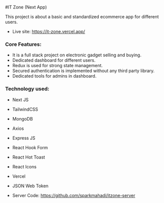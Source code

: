 #IT Zone (Next App)

This project is about a basic and standardized ecommerce app for different users.

- Live site: https://it-zone.vercel.app/

### Core Features:
- It is a full stack project on electronic gadget selling and buying.
- Dedicated dashboard for different users.
- Redux is used for strong state management.
- Secured authentication is implemented without any third party library.
- Dedicated tools for admins in dashboard.

### Technology used:
- Next JS
- TailwindCSS
- MongoDB
- Axios
- Express JS
- React Hook Form
- React Hot Toast
- React Icons
- Vercel
- JSON Web Token

- Server Code: https://github.com/sparkmahadi/itzone-server